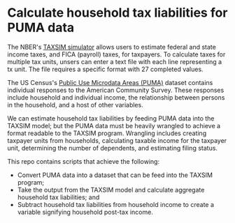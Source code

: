 # Calculate household tax liabilities for PUMA data

The NBER's [TAXSIM simulator](https://users.nber.org/~taxsim/taxsim27/) allows users to estimate federal and state income taxes, and FICA (payroll) taxes, for taxpayers. To calculate taxes for multiple tax units, unsers can enter a text file with each line representing a tx unit. The file requires a specific format with 27 completed values.

The US Census's [Public Use Microdata Areas (PUMA)](https://www.census.gov/programs-surveys/acs/data/pums.html) dataset contains individual responses to the American Community Survey. These responses include household and individual income, the relationship between persons in the household, and a host of other variables. 

We can estimate household tax liabilities by feeding PUMA data into the TAXSIM model; but the PUMA data must be heavily wrangled to achieve a format readable to the TAXSIM program. Wrangling includes creating taxpayer units from households, calculating taxable income for the taxpayer unit, determining the number of dependents, and estimating filing status.

This repo contains scripts that achieve the following:

- Convert PUMA data into a dataset that can be feed into the TAXSIM program;
- Take the output from the TAXSIM model and calculate aggregate household tax liabilities; and
- Subtract household tax liabilities from household income to create a variable signifying household post-tax income.

